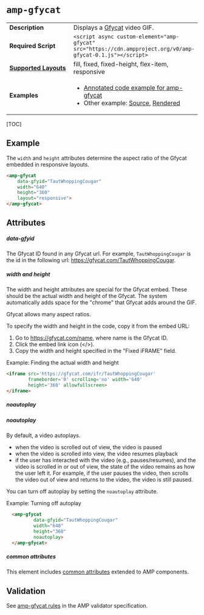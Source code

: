 <!---
Copyright 2016 The AMP HTML Authors. All Rights Reserved.

Licensed under the Apache License, Version 2.0 (the "License");
you may not use this file except in compliance with the License.
You may obtain a copy of the License at

      http://www.apache.org/licenses/LICENSE-2.0

Unless required by applicable law or agreed to in writing, software
distributed under the License is distributed on an "AS-IS" BASIS,
WITHOUT WARRANTIES OR CONDITIONS OF ANY KIND, either express or implied.
See the License for the specific language governing permissions and
limitations under the License.
-->

# <a name="amp-gfycat"></a> `amp-gfycat`

<table>
  <tr>
    <td width="40%"><strong>Description</strong></td>
    <td>Displays a <a href="https://gfycat.com/">Gfycat</a> video GIF.</td>
  </tr>
  <tr>
    <td width="40%"><strong>Required Script</strong></td>
    <td><code>&lt;script async custom-element="amp-gfycat" src="https://cdn.ampproject.org/v0/amp-gfycat-0.1.js">&lt;/script></code></td>
  </tr>
  <tr>
    <td class="col-fourty"><strong><a href="https://www.ampproject.org/docs/guides/responsive/control_layout.html">Supported Layouts</a></strong></td>
    <td>fill, fixed, fixed-height, flex-item, responsive</td>
  </tr>
  <tr>
    <td class="col-fourty"><strong>Examples</strong></td>
    <td>
      <ul>
      <li><a href="https://ampbyexample.com/components/amp-gfycat/">Annotated code example for amp-gfycat</a></li>
      <li>Other example: <a href="https://github.com/ampproject/amphtml/blob/master/examples/gfycat.amp.html">Source</a>,
      <a href="https://cdn.rawgit.com/ampproject/amphtml/master/examples/gfycat.amp.html">Rendered</a></li>
    </ul>
    </td>
  </tr>
</table>

[TOC]

## Example

The `width` and `height` attributes determine the aspect ratio of the Gfycat embedded in responsive layouts.

```html
<amp-gfycat
    data-gfyid="TautWhoppingCougar"
    width="640"
    height="360"
    layout="responsive">
</amp-gfycat>
```

## Attributes

##### data-gfyid

The Gfycat ID found in any Gfycat url. For example, `TautWhoppingCougar` is the id in the following url: https://gfycat.com/TautWhoppingCougar.

##### width and height

The width and height attributes are special for the Gfycat embed. These should be the actual width and height of the Gfycat. The system automatically adds space for the "chrome" that Gfycat adds around the GIF.

Gfycat allows many aspect ratios.

To specify the width and height in the code, copy it from the embed URL:

1. Go to https://gfycat.com/name, where name is the Gfycat ID.
2. Click the embed link icon (</>).
3. Copy the width and height specified in the "Fixed iFRAME" field.

Example: Finding the actual width and height

```html
<iframe src='https://gfycat.com/ifr/TautWhoppingCougar'
        frameborder='0' scrolling='no' width='640'
        height='360' allowfullscreen>
</iframe>
```

##### noautoplay

##### noautoplay

By default, a video autoplays.
* when the video is scrolled out of view, the video is paused
* when the video is scrolled into view, the video resumes playback
* if the user has interacted with the video (e.g., pauses/resumes), and the video is scrolled in or out of view, the state of the video remains as how the user left it. For example, if the user pauses the video, then scrolls the video out of view and returns to the video, the video is still paused. 

You can turn off autoplay by setting the  `noautoplay` attribute.

Example: Turning off autoplay

```html
  <amp-gfycat
          data-gfyid="TautWhoppingCougar"
          width="640"
          height="360"
          noautoplay>
  </amp-gfycat>
```

##### common attributes

This element includes [common attributes](https://www.ampproject.org/docs/reference/common_attributes) extended to AMP components.

## Validation

See [amp-gfycat rules](https://github.com/ampproject/amphtml/blob/master/extensions/amp-gfycat/validator-amp-gfycat.protoascii) in the AMP validator specification.
